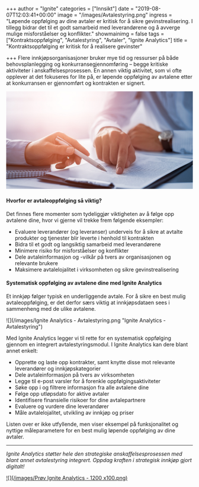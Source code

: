 +++
author = "Ignite"
categories = ["Innsikt"]
date = "2019-08-07T12:03:41+00:00"
image = "/images/Avtalestyring.png"
ingress = "Løpende oppfølging av dine avtaler er kritisk for å sikre gevinstrealisering. I tillegg bidrar det til et godt samarbeid med leverandørene og å avverge mulige misforståelser og konflikter."
showmainimg = false
tags = ["Kontraktsoppfølging", "Avtalestyring", "Avtaler", "Ignite Analytics"]
title = "Kontraktsoppfølging er kritisk for å realisere gevinster"

+++
Flere innkjøpsorganisasjoner bruker mye tid og ressurser på både behovsplanlegging og konkurransegjennomføring – begge kritiske aktiviteter i anskaffelsesprosessen. En annen viktig aktivitet, som vi ofte opplever at det fokuseres for lite på, er løpende oppfølging av avtalene etter at konkurransen er gjennomført og kontrakten er signert.

![](/images/Avtalestyring.png "Avtalestyring")

#### Hvorfor er avtaleoppfølging så viktig?

Det finnes flere momenter som tydeliggjør viktigheten av å følge opp avtalene dine, hvor vi gjerne vil trekke frem følgende eksempler:

* Evaluere leverandører (og leveranser) underveis for å sikre at avtalte produkter og tjenester blir leverte i henhold til kontrakten
* Bidra til et godt og langsiktig samarbeid med leverandørene
* Minimere risiko for misforståelser og konflikter
* Dele avtaleinformasjon og -vilkår på tvers av organisasjonen og relevante brukere
* Maksimere avtalelojalitet i virksomheten og sikre gevinstrealisering

#### Systematisk oppfølging av avtalene dine med Ignite Analytics

Et innkjøp følger typisk en underliggende avtale. For å sikre en best mulig avtaleoppfølging, er det derfor særs viktig at innkjøpsdataen sees i sammenheng med de ulike avtalene.

![](/images/Ignite Analytics - Avtalestyring.png "Ignite Analytics - Avtalestyring")

Med Ignite Analytics legger vi til rette for en systematisk oppfølging gjennom en integrert avtalestyringsmodul. I Ignite Analytics kan dere blant annet enkelt:

* Opprette og laste opp kontrakter, samt knytte disse mot relevante leverandører og innkjøpskategorier
* Dele avtaleinformasjon på tvers av virksomheten
* Legge til e-post varsler for å forenkle oppfølgingsaktiviteter
* Søke opp i og filtrere informasjon fra alle avtalene dine
* Følge opp utløpsdato for aktive avtaler
* Identifisere finansielle risikoer for dine avtalepartnere
* Evaluere og vurdere dine leverandører
* Måle avtalelojalitet, utvikling av innkjøp og priser

Listen over er ikke utfyllende, men viser eksempel på funksjonalitet og nyttige måleparametere for en best mulig løpende oppfølging av dine avtaler.

***

_Ignite Analytics støtter hele den strategiske anskaffelsesprosessen med blant annet avtalestyring integrert. Oppdag kraften i strategisk innkjøp gjort digitalt!_

[![](/images/Prøv Ignite Analytics - 1200 x100.png)](https://www.ignite.no/ignite-analytics/demo/ "Prøv Ignite Analytics")